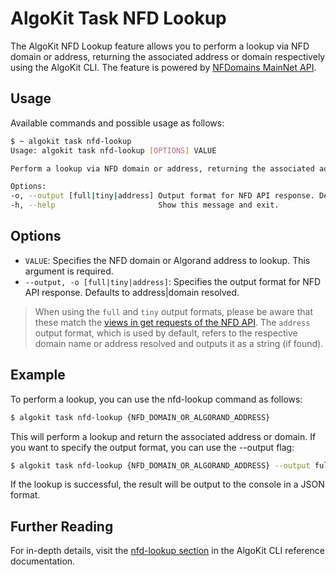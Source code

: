 # AlgoKit Task NFD Lookup

The AlgoKit NFD Lookup feature allows you to perform a lookup via NFD domain or address, returning the associated address or domain respectively using the AlgoKit CLI. The feature is powered by [NFDomains MainNet API](https://api-docs.nf.domains/).

## Usage

Available commands and possible usage as follows:

```bash
$ ~ algokit task nfd-lookup
Usage: algokit task nfd-lookup [OPTIONS] VALUE

Perform a lookup via NFD domain or address, returning the associated address or domain respectively.

Options:
-o, --output [full|tiny|address] Output format for NFD API response. Defaults to address|domain resolved.
-h, --help                       Show this message and exit.
```

## Options

- `VALUE`: Specifies the NFD domain or Algorand address to lookup. This argument is required.
- `--output, -o [full|tiny|address]`: Specifies the output format for NFD API response. Defaults to address|domain resolved.

> When using the `full` and `tiny` output formats, please be aware that these match the [views in get requests of the NFD API](https://api-docs.nf.domains/quick-start#views-in-get-requests). The `address` output format, which is used by default, refers to the respective domain name or address resolved and outputs it as a string (if found).

## Example

To perform a lookup, you can use the nfd-lookup command as follows:

```bash
$ algokit task nfd-lookup {NFD_DOMAIN_OR_ALGORAND_ADDRESS}
```

This will perform a lookup and return the associated address or domain. If you want to specify the output format, you can use the --output flag:

```bash
$ algokit task nfd-lookup {NFD_DOMAIN_OR_ALGORAND_ADDRESS} --output full
```

If the lookup is successful, the result will be output to the console in a JSON format.

## Further Reading

For in-depth details, visit the [nfd-lookup section](../../cli/index.md#nfd-lookup) in the AlgoKit CLI reference documentation.
